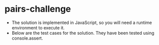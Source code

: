 # pairs-challenge
- The solution is implemented in JavaScript, so you will need a runtime environment to execute it.
- Below are the test cases for the solution. They have been tested using console.assert.
